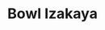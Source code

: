 ---
layout: place
title: "Bowl Izakaya"
permalink: /colorado/greeley/bowl-izakaya.html
stateAbbr: CO
stateName: Colorado
cityName: Greeley
seo:
  name: "Bowl Izakaya"
  type: Restaurant
  links: null
description: "Looking for sushi in Greeley, Colorado? Check out Bowl Izakaya for a delightful Japanese dining experience. Enjoy a variety of sushi and other dishes in a we..."
place_id: ChIJ7Zk8cQCjbocR2USFdOqJy3Y
photos:
  - name: >-
      places/ChIJ7Zk8cQCjbocR2USFdOqJy3Y/photos/AeeoHcJ3y1NIjjQLIGiT4HinYX0c2gxHCdCSu0Va8J48hY-QUFTI6TK0O5LfrfuIdZFjY0CT1xSD9Fq7UD_cDxz7V8xVrX5TVSeDpLq_Spc8ix4ClUhuUYJIJzPYb0vl1O0Wey_SqBZVlmIhypVE_neIAraGBsq8-RrZSt6AOVHIpF36SWgMoxdwyqGSvPr_n4zqOOdsAOC5tvEjUCB338NthWOG7C_1MDdJHfha1iQm-Emfk91-2_8a5WijCWk6eMpZJYh_Gx3Go5hc1paRNtucg-jeKg_-k72gbjMtJV0YY4iitBpFEfZ_vnCCzr9W2wy0lVloml2BrI4tj-mtAAydYEMPddXdZZJXZsVWIZ71PdlzA7-3k_MeqyLQNKFV_JD5HxaBRiSSAs6fDwobbvxeexHqSiTNzSptr5WyD-PsKJeSuxOQ
    widthPx: 3024
    heightPx: 4032
    authorAttributions:
      - displayName: shaima
        uri: https://maps.google.com/maps/contrib/110427956039763527066
        photoUri: >-
          https://lh3.googleusercontent.com/a-/ALV-UjVwoZg1G87ZfPTuw-ynmoGPQbNeLAfQhgbaqrnUQLAl6coeXMjF=s100-p-k-no-mo
    flagContentUri: >-
      https://www.google.com/local/imagery/report/?cb_client=maps_api_places.places_api&image_key=!1e10!2sCIHM0ogKEICAgIDv1_uXogE&hl=en-US
    googleMapsUri: >-
      https://www.google.com/maps/place//data=!3m4!1e2!3m2!1sCIHM0ogKEICAgIDv1_uXogE!2e10!4m2!3m1!1s0x876ea300713c99ed:0x76cb89ea748544d9
  - name: >-
      places/ChIJ7Zk8cQCjbocR2USFdOqJy3Y/photos/AeeoHcLCr3pgRpYm-4Pev_wIsqzK4d0Gv2S9wMSyzsb1uTLD8bWecNISNbJ4FXtS-7n_ZHhkMwnezXEClzdDp3E86IybzhrO606RMWAzI685Al9DZZh7M8EUdpxZhLGVmKOyss7NLStDGYIPfqGw5Ycy8uko3_NrE80Mxfx6MWeI0sxZAsJEvOm07HwUkxBOE0Fjbd_YKmAN-Oeno469n5F6mgJQZVjuH34PuLfCucbfCjaRNY1kN2I0wVCuzolukSt2tfRoll-2tKV9vj8IVz1Q7a_ta0k_MVQAMKDdTNUwYbS3_aaNkrTYY6_uGDwK7hyuQCABPq89Jxa2FC5FGr5JdwdmKXcDc8zHp5vRcp6yTbYPIrdl5LvUUKQcg8Qqmcsguov8GcBK4w7yPcmJVdGgHHMNad_GWDncoeLeg_tUsxvyZo8z
    widthPx: 3600
    heightPx: 4800
    authorAttributions:
      - displayName: April Wah
        uri: https://maps.google.com/maps/contrib/102871749879834723208
        photoUri: >-
          https://lh3.googleusercontent.com/a-/ALV-UjWuOdG7NhGnKwZRzW44Y7fXjZtJ5O-k4lIvIhO51XI77WkslmlI=s100-p-k-no-mo
    flagContentUri: >-
      https://www.google.com/local/imagery/report/?cb_client=maps_api_places.places_api&image_key=!1e10!2sCIHM0ogKEICAgIDXsMHYvAE&hl=en-US
    googleMapsUri: >-
      https://www.google.com/maps/place//data=!3m4!1e2!3m2!1sCIHM0ogKEICAgIDXsMHYvAE!2e10!4m2!3m1!1s0x876ea300713c99ed:0x76cb89ea748544d9
  - name: >-
      places/ChIJ7Zk8cQCjbocR2USFdOqJy3Y/photos/AeeoHcInqCRTyYkGy7eevkMYZcaY8nmMRgsfRCUmlj4qJJmKIMnR92X4SLxc8L3v5-o-fFfHPbjhnYStQ5jdgxmvU0pbjL_anKtBz4zO4NxZ4zziaAxn7EoEy8a5HgYKQA7WhNZZW8hG-sdKX6IX2aQra1CqkmlgyVRXiq-ALsDglrQMSjTfcJGUEZKOc9cVsxovQPYdiUJM03lmf0ySNXT1iu9sm812zoUTmHF0yMW_pUNXF7NSSRW1yMaPayhotSIuJ2JiszZkqzvcMo43Wh07mVcX0M2AM2jx0AIhLgb-DAVKRJlXSg7x63MoKT8cdn9clkyN7UhU871S_oGm3sjelFLX5EgAmbMTrbYr5EluQIU5E0EGckmHL4alQx5RPYBTpp0D3AbPHUX5K1isleDvuFuvLCXeaXN1qxnRaPCdgcw-gw
    widthPx: 4000
    heightPx: 2252
    authorAttributions:
      - displayName: Tyler Weaver
        uri: https://maps.google.com/maps/contrib/108916932252123914352
        photoUri: >-
          https://lh3.googleusercontent.com/a-/ALV-UjVOf-77z5E6ZM5n6a_IpHbidKGfIMddXT2MV-sl6X-caR65EJKpXg=s100-p-k-no-mo
    flagContentUri: >-
      https://www.google.com/local/imagery/report/?cb_client=maps_api_places.places_api&image_key=!1e10!2sCIHM0ogKEICAgIDnkfvBJw&hl=en-US
    googleMapsUri: >-
      https://www.google.com/maps/place//data=!3m4!1e2!3m2!1sCIHM0ogKEICAgIDnkfvBJw!2e10!4m2!3m1!1s0x876ea300713c99ed:0x76cb89ea748544d9
  - name: >-
      places/ChIJ7Zk8cQCjbocR2USFdOqJy3Y/photos/AeeoHcJFCAzpJ1o-ds4utnAhxw9IKNybfH77Zh6mGAQiMYQAjcvs78seAB7cd9iwtEbcX-PwdXo-T1JicDxK_EJ-KsDcOlKUT82wIuAL-hojN02zFWOnKpeKZ4okSwXkDQJmcNAE8J7IEF-PeFrK29Ho2FomhlXLF89UO_u8b68QdIZWRDwU4Nnml6bghnEnSNGf0hETi-lhJWCSHV2qZm6_04g37C93w0u-SI8kBSARLYkJ5fyl-mzJbNWxVrDy_HVHogYdd6hyo7sGA-Y-t1tjFPM72DrEuOgye8A8n2F8BuNI4yrn2K0A6ibv2iqr8jIvdfDlpYMuLpd37yVwQe6v11fF379TJrpq67iCQXgvDCX_TBVOyK88T_hHU96yJzxzO7Mz1sv1giuj10_imFb3m9p-LiIJeqA0MNLgXYlzhqGZwg
    widthPx: 4000
    heightPx: 3000
    authorAttributions:
      - displayName: Jeremy Yachik
        uri: https://maps.google.com/maps/contrib/109394647196057262077
        photoUri: >-
          https://lh3.googleusercontent.com/a-/ALV-UjX3dBDyeY5moUMPlMB45ZlN573bM7Z0ksogymSkV6O2bcigWyA=s100-p-k-no-mo
    flagContentUri: >-
      https://www.google.com/local/imagery/report/?cb_client=maps_api_places.places_api&image_key=!1e10!2sCIHM0ogKEICAgICn3bm0MQ&hl=en-US
    googleMapsUri: >-
      https://www.google.com/maps/place//data=!3m4!1e2!3m2!1sCIHM0ogKEICAgICn3bm0MQ!2e10!4m2!3m1!1s0x876ea300713c99ed:0x76cb89ea748544d9
  - name: >-
      places/ChIJ7Zk8cQCjbocR2USFdOqJy3Y/photos/AeeoHcJulVe7c7gEGr_vL8l0VCmOCG2rBlHOx7kx76bdXob231oh-u67thYKOycnsABpqiNY69EnN7L5c6LG-9JplSOmC71FYYA78ls4Rrhqait8moR0EJmRIwe6k4kGrRNpyW9g-qCbI3556TTxmMlsWCbgEWfqBYV8_DK6k-CVR-ZJgaHw0xwd4givUoPIxi_7MZnW_NEyvSfNY9zRmQsEiVlIqN28j9bcdIg3x6bI5FPPOBYquy77UBcoBpNAEW1VkeYKJF7jBHKSiHzY8iwycMT8Q8Xos1oVpG7osxn311rxd4BTgiOb5uLieWSUeFsod7HDY4M1-DhNggLOT74fJiPrnb2lWb_bo6k_sYReGHK7iOBnQbnQn00iFFCtJofuZY9Ri3ue2vV31B2wMhroDZh4Uv-1Vth3B6cI1rOc6MK3KkU
    widthPx: 4000
    heightPx: 3000
    authorAttributions:
      - displayName: K Jacks
        uri: https://maps.google.com/maps/contrib/105337019682522686629
        photoUri: >-
          https://lh3.googleusercontent.com/a-/ALV-UjV9P-Y-x1xizjqsGzUP1n2sdZJREmFIZCqvKHlnMq9waJpOFw0d=s100-p-k-no-mo
    flagContentUri: >-
      https://www.google.com/local/imagery/report/?cb_client=maps_api_places.places_api&image_key=!1e10!2sCIHM0ogKEICAgMCw-dip6gE&hl=en-US
    googleMapsUri: >-
      https://www.google.com/maps/place//data=!3m4!1e2!3m2!1sCIHM0ogKEICAgMCw-dip6gE!2e10!4m2!3m1!1s0x876ea300713c99ed:0x76cb89ea748544d9
  - name: >-
      places/ChIJ7Zk8cQCjbocR2USFdOqJy3Y/photos/AeeoHcJsVmU-qw8eElhBa9-l6RkUScrWBfTLY4gD6ggzAEJ1pOuX1gwD3qlu2oAKnyGvwohUF8YjBWqul0mjzPRDXDAKbODszWA4kF_Mm0Nx8Whz-11N4zk9r5daYRVJA7SFuHHRjoUSrZVGJK1IqNBBIRIDR81r1kRVpRAR4ZS41IRDQzvRe_HQ1fxAdBowAWsAix9esFBhBCPfAjfG6gV1zOLsCujlTX1MpWSzqumq5WOtietqCR9R6A0ZX6mhw5ajA5xXIDScAcDDMF_WYYecio7N2spVfkBLIjINzNkOZyW0B3gPsbSsixdslmZeN81kf5nJdZP0RNzIUiZP42CzjSDRezUcRsDKpoNSoCjoY839hqO_ZeuYbsqnpJvf6vu64Lfu8O6yLgRqNwqmiW7rl2opsoLpv94pLwFBbeElvDS3zUPg
    widthPx: 4032
    heightPx: 3024
    authorAttributions:
      - displayName: Juan Garcia
        uri: https://maps.google.com/maps/contrib/101053482813280653793
        photoUri: >-
          https://lh3.googleusercontent.com/a-/ALV-UjVhqHt78yHqKge1cOrxU-wgbMErBzHZ6dEZRHEFpKISpDzqR8jd=s100-p-k-no-mo
    flagContentUri: >-
      https://www.google.com/local/imagery/report/?cb_client=maps_api_places.places_api&image_key=!1e10!2sCIHM0ogKEICAgMCw4LObqQE&hl=en-US
    googleMapsUri: >-
      https://www.google.com/maps/place//data=!3m4!1e2!3m2!1sCIHM0ogKEICAgMCw4LObqQE!2e10!4m2!3m1!1s0x876ea300713c99ed:0x76cb89ea748544d9
  - name: >-
      places/ChIJ7Zk8cQCjbocR2USFdOqJy3Y/photos/AeeoHcJL1vGMUU9eTmFJUU_1v8joz_QTX5Y5mCVRNCkIMvhUhphgqIteRGi1s55JWsYTFLVuqRX6BuRN1C9GUuWeGo-M2tK2PbupNImhU_TvRVNLkYwr6W5QxzNIyD91iSomzVeSGwgrA2LVrb-5vZZ6QAhA6sY2XQoG3f09X4VVBps8ZLKCSHn9_cvTWXRCZSzAHYyNkUWYaTWgl7bU0GXBO9UzUhM73ngtOFlkLYISBVyK-LZPwgyipenfGhZl1-8Q6doknBaJ6qbnJEVtcJgOteVvdAtB0bRWhNyiGdlWxoQMBb0Jcz10oiXn3JUhqCHHtO8dle80aVywZOmxhI9PnNmmC7RmJtPqamQvssNowHAiDC4TbRrv0825oY5too1bAa5stVVVuBp0PuXXM1RGHctHro0Cb_AcCB7khqkDYM6Fpb7j
    widthPx: 4080
    heightPx: 3060
    authorAttributions:
      - displayName: Yggy Drasil
        uri: https://maps.google.com/maps/contrib/102450004089551295466
        photoUri: >-
          https://lh3.googleusercontent.com/a-/ALV-UjUHA7pzZ4_xAv-4pgtV78u-pTuzD_4YDsKawRELC8sJuuS5ZLk4=s100-p-k-no-mo
    flagContentUri: >-
      https://www.google.com/local/imagery/report/?cb_client=maps_api_places.places_api&image_key=!1e10!2sCIHM0ogKEICAgIDvueLRuwE&hl=en-US
    googleMapsUri: >-
      https://www.google.com/maps/place//data=!3m4!1e2!3m2!1sCIHM0ogKEICAgIDvueLRuwE!2e10!4m2!3m1!1s0x876ea300713c99ed:0x76cb89ea748544d9
  - name: >-
      places/ChIJ7Zk8cQCjbocR2USFdOqJy3Y/photos/AeeoHcIDQ-UwzBfwVf9_dUo-GU2O4MwrSbl-aXmcjf0kYgLuP5Wwz4jeuDooXkfo21LOyU3M9e_0Prvjk9InGMYdnRskByv18TSe-dhj6aT9PAGffRt-ROfS9Ghq8zi6Hk-sC5OA-auj1ZNUfW5xp0LtiXqOTnl9acpxDIRHRRTmpqGq4X0Ly1Xp61dPHSBvYcYc_fhuKNnE9WtRPb-qKBnsId8BkvRLEP-bAqmalUenYBNmVKUL80mPwfMfQaipe13J0cSvCEEAl6372E9G5ZDrO1H8tCDO17c3VV-M8oRCNWwlrHx0fBDaz4J5m9mbQC2f2CNWfPxXejgS3v5_R3LG33rHOAciRsUdUsHeaXPX5L5ZFEefdoIKKq-b_qvhSaSc1tDS1wPBfxGYurT95-hehPtIYNnGFzOyGJxMm9EL5yk
    widthPx: 4032
    heightPx: 3024
    authorAttributions:
      - displayName: Jason Grant
        uri: https://maps.google.com/maps/contrib/114335758625847697672
        photoUri: >-
          https://lh3.googleusercontent.com/a-/ALV-UjXvrxjIFJwwDxdFgcfkaHULgB7ON0TxUn1L2x5xdsBroIYIYpk=s100-p-k-no-mo
    flagContentUri: >-
      https://www.google.com/local/imagery/report/?cb_client=maps_api_places.places_api&image_key=!1e10!2sCIHM0ogKEICAgIC37J7yEg&hl=en-US
    googleMapsUri: >-
      https://www.google.com/maps/place//data=!3m4!1e2!3m2!1sCIHM0ogKEICAgIC37J7yEg!2e10!4m2!3m1!1s0x876ea300713c99ed:0x76cb89ea748544d9
  - name: >-
      places/ChIJ7Zk8cQCjbocR2USFdOqJy3Y/photos/AeeoHcLUpr2II07zY7AWN0KRNB7GDd4Qgi7FXfmfPqXElrMDIRNhw8HxeFUi_Bx3N01DXjp0WwLZQEwFEV3HOZvz7Nw8VmJ61wKjFAYhPxb6NaPJOxQWK0du0_ye1lRKL83Xl26FrO4Cy_aNwQJQVpsHl4j5R_tJPp0vARpHCVvLpB1XiOxI0yAr5SA9n3QzfOGhYuYvgQHtv2o-LC1q5fQJPnFriIVZU8OU0sfYBoAcbonLVN9A1g8viCop7XSMFazAtWIEKE4l9_TJLXgiMOW-ft2SpdegdNkqDIY1fllonx2Kp94JMXryMUssAozWD-o-PHRWbkcLGNMaunNHjLsGFfZBEVk6FaHSZFDHrN796G2qN1pi629DubkcbOv4M6baadmhfzwj5VvTxBLj4vi4vyQOOSScQ18-pK9EO_Y-MyFB8Q
    widthPx: 4032
    heightPx: 3024
    authorAttributions:
      - displayName: Erik Sorbo
        uri: https://maps.google.com/maps/contrib/118372823793103109586
        photoUri: >-
          https://lh3.googleusercontent.com/a-/ALV-UjVdgywyyCDcRsR00aM0_9sH1GpW1fejL-c2Iov-12dVjv6eaefF=s100-p-k-no-mo
    flagContentUri: >-
      https://www.google.com/local/imagery/report/?cb_client=maps_api_places.places_api&image_key=!1e10!2sCIHM0ogKEICAgICvxJTsEA&hl=en-US
    googleMapsUri: >-
      https://www.google.com/maps/place//data=!3m4!1e2!3m2!1sCIHM0ogKEICAgICvxJTsEA!2e10!4m2!3m1!1s0x876ea300713c99ed:0x76cb89ea748544d9
  - name: >-
      places/ChIJ7Zk8cQCjbocR2USFdOqJy3Y/photos/AeeoHcIksH5yHZ60xb_RSsOF6NqW6KtGAH-Ncdmt-dFYkdy0yzjE9oHSFK5H2tm4HXi77udHijiKXD4z14HJADkShS0WfLEfQVh0Uwe0oElq1LEVW_DgDfMvaiqL4lqGtuu9ehOq-H00eoQpp_Fre5NGnb174sVu5x3fjDqLc1bXJGr2B13WDcO-sUabuuaikLYz_XH86mVnudMlafMQOuIFsTAS-sPalvaijquMcMxo4GmdkVm3fjLSpA5lgF-qhjgeyvCQT7Ji-V8nNDrkIkPApZwrJZpiVDclOeV164jZZGyTju_ns1i8mLs4T5LKHF8ztGlS1XS6k22kNDHg2PUzafH56B5sm2fmZoqxkSXdYbs53waXDZWXcp-kljAbt11TEjT-9rQmjDTeNx3ALTJXXD6XtWMi9QKWsLJxclGaGjg
    widthPx: 4000
    heightPx: 2252
    authorAttributions:
      - displayName: Amanda McCosh
        uri: https://maps.google.com/maps/contrib/114682832281915778602
        photoUri: >-
          https://lh3.googleusercontent.com/a-/ALV-UjVf21hS3rkKmpHGRpWxwgmGeT2AsnEMTL4VfmgaTODtNoLCtFTi=s100-p-k-no-mo
    flagContentUri: >-
      https://www.google.com/local/imagery/report/?cb_client=maps_api_places.places_api&image_key=!1e10!2sCIHM0ogKEICAgMDgtMXvSg&hl=en-US
    googleMapsUri: >-
      https://www.google.com/maps/place//data=!3m4!1e2!3m2!1sCIHM0ogKEICAgMDgtMXvSg!2e10!4m2!3m1!1s0x876ea300713c99ed:0x76cb89ea748544d9
address: 1130 8th Ave, Greeley, CO 80631, USA
street: 1130 8th Ave
city: Greeley
state: CO
zip: '80631'
country: USA
neighborhood: null
latitude: '40.420137'
longitude: '-104.690495'
accessibility_options:
  wheelchairAccessibleParking: true
  wheelchairAccessibleEntrance: true
  wheelchairAccessibleSeating: true
business_status: OPERATIONAL
name: Bowl Izakaya
google_maps_links:
  directionsUri: >-
    https://www.google.com/maps/dir//''/data=!4m7!4m6!1m1!4e2!1m2!1m1!1s0x876ea300713c99ed:0x76cb89ea748544d9!3e0
  placeUri: https://maps.google.com/?cid=8560087156818003161
  writeAReviewUri: >-
    https://www.google.com/maps/place//data=!4m3!3m2!1s0x876ea300713c99ed:0x76cb89ea748544d9!12e1
  reviewsUri: >-
    https://www.google.com/maps/place//data=!4m4!3m3!1s0x876ea300713c99ed:0x76cb89ea748544d9!9m1!1b1
  photosUri: >-
    https://www.google.com/maps/place//data=!4m3!3m2!1s0x876ea300713c99ed:0x76cb89ea748544d9!10e5
primary_type: Japanese Restaurant
opening_hours:
  regular: null
  current: null
secondary_opening_hours:
  regular:
    weekdayDescriptions: null
    type: null
  current:
    weekdayDescriptions: null
    type: null
phone: null
price_level: null
price_range: null
rating: null
rating_count: 0
website: null
reviews: null
parking_options: null
payment_options: null
allow_dogs: null
curbside_pickup: null
delivery: null
dine_in: null
good_for_children: null
good_for_groups: null
good_for_sports: null
live_music: null
menu_for_children: null
outdoor_seating: null
reservable: null
restroom: null
serves_beer: null
serves_breakfast: null
serves_brunch: null
serves_cocktails: null
serves_coffee: null
serves_dinner: null
serves_dessert: null
serves_lunch: null
serves_vegetarian_food: null
serves_wine: null
takeout: null
summary: null

---